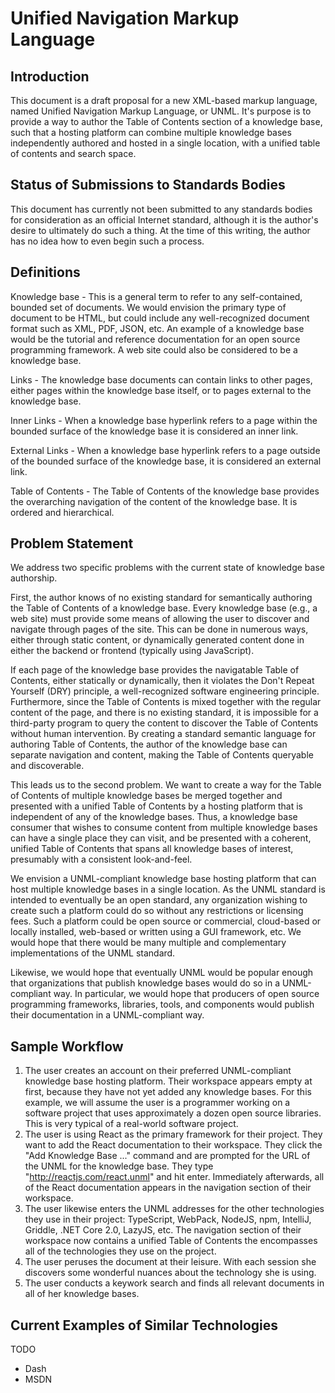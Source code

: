 # Unified Navigation Markup Language

Introduction
------------
This document is a draft proposal for a new XML-based markup language, named Unified Navigation Markup Language, or UNML. 
It's purpose is to provide a way to author the Table of Contents section of a knowledge base, such that a hosting platform 
can combine multiple knowledge bases independently authored and hosted in a single location, with a unified table of contents 
and search space.

Status of Submissions to Standards Bodies
-----------------------------------------
This document has currently not been submitted to any standards bodies for consideration as an official Internet standard, although
it is the author's desire to ultimately do such a thing. At the time of this writing, the author has no idea how to even begin
such a process.

Definitions
-----------
Knowledge base - This is a general term to refer to any self-contained, bounded set of documents. We would envision the primary type
of document to be HTML, but could include any well-recognized document format such as XML, PDF, JSON, etc. An example of a knowledge base would be the tutorial and reference documentation for an open source programming framework. A web site could also be considered
to be a knowledge base.

Links - The knowledge base documents can contain links to other pages, either pages within the knowledge base itself, or to pages
external to the knowledge base.

Inner Links - When a knowledge base hyperlink refers to a page within the bounded surface of the knowledge base it is considered an
inner link.

External Links - When a knowledge base hyperlink refers to a page outside of the bounded surface of the knowledge base, it is 
considered an external link.

Table of Contents - The Table of Contents of the knowledge base provides the overarching navigation of the content of the knowledge
base. It is ordered and hierarchical.

Problem Statement
-----------------
We address two specific problems with the current state of knowledge base authorship.

First, the author knows of no existing standard for semantically authoring the Table of Contents of a knowledge base. Every knowledge
base (e.g., a web site) must provide some means of allowing the user to discover and navigate through pages of the site. This can be 
done in numerous ways, either through static content, or dynamically generated content done in either the backend or frontend 
(typically using JavaScript).

If each page of the knowledge base provides the navigatable Table of Contents, either statically or dynamically, then it violates
the Don't Repeat Yourself (DRY) principle, a well-recognized software engineering principle. Furthermore, since the Table of Contents
is mixed together with the regular content of the page, and there is no existing standard, it is impossible for a third-party 
program to query the content to discover the Table of Contents without human intervention. By creating a standard semantic language
for authoring Table of Contents, the author of the knowledge base can separate navigation and content, making the Table of Contents
queryable and discoverable.

This leads us to the second problem. We want to create a way for the Table of Contents of multiple knowledge bases be merged together
and presented with a unified Table of Contents by a hosting platform that is independent of any of the knowledge bases. Thus, a
knowledge base consumer that wishes to consume content from multiple knowledge bases can have a single place they can visit, and
be presented with a coherent, unified Table of Contents that spans all knowledge bases of interest, presumably with a consistent
look-and-feel.

We envision a UNML-compliant knowledge base hosting platform that can host multiple knowledge bases in a single location. As the
UNML standard is intended to eventually be an open standard, any organization wishing to create such a platform could do so without
any restrictions or licensing fees. Such a platform could be open source or commercial, cloud-based or locally installed, web-based
or written using a GUI framework, etc. We would hope that there would be many multiple and complementary implementations of the
UNML standard.

Likewise, we would hope that eventually UNML would be popular enough that organizations that publish knowledge bases would do so in a
UNML-compliant way. In particular, we would hope that producers of open source programming frameworks, libraries, tools, and 
components would publish their documentation in a UNML-compliant way.

Sample Workflow
---------------
1. The user creates an account on their preferred UNML-compliant knowledge base hosting platform. Their workspace appears empty at
first, because they have not yet added any knowledge bases. For this example, we will assume the user is a programmer working on
a software project that uses approximately a dozen open source libraries. This is very typical of a real-world software project.
2. The user is using React as the primary framework for their project. They want to add the React documentation to their workspace.
They click the "Add Knowledge Base ..." command and are prompted for the URL of the UNML for the knowledge base. They type
"http://reactjs.com/react.unml" and hit enter. Immediately afterwards, all of the React documentation appears in the navigation 
section of their workspace.
3. The user likewise enters the UNML addresses for the other technologies they use in their project: TypeScript, WebPack, NodeJS,
npm, IntelliJ, Griddle, .NET Core 2.0, LazyJS, etc. The navigation section of their workspace now contains a unified Table of 
Contents the encompasses all of the technologies they use on the project.
4. The user peruses the document at their leisure. With each session she discovers some wonderful nuances about the technology
she is using.
5. The user conducts a keywork search and finds all relevant documents in all of her knowledge bases.

Current Examples of Similar Technologies
----------------------------------------
TODO

* Dash
* MSDN
